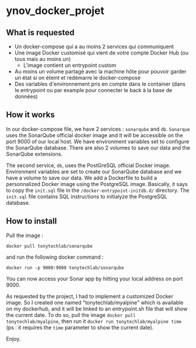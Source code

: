 # ynov_docker_projet

## What is requested

- Un docker-compose qui a au moins 2 services qui communiquent
- Une image Docker customisé qui vient de votre compte Docker Hub (ou tous mais au moins un)
    - L'image contient un entrypoint custom
- Au moins un volume partagé avec la machine hôte pour pouvoir garder un état si on éteint et redémarre le docker-compose
- Des variables d'environnement pris en compte dans le container (dans le entrypoint ou par example pour connecter le back à la base de données)

## How it works

In our docker-compose file, we have 2 services : `sonarqube` and `db`.
`Sonarque` uses the SonarQube official docker image and it will be accessible on the port 9000 of our local host. We have environment variables set to configure the SonarQube database. There are also 2 volumes to save our data and the SonarQube extensions.

The second service, `db`, uses the PostGreSQL official Docker image. Environment variables are set to create our SonarQube database and we have a volume to save our data. We add a Dockerfile to build a personnalized Docker image using the PostgreSQL image. Basically, it says to copy the `init.sql` file in the `/docker-entrypoint-initdb.d/` directory. The `init.sql` file contains SQL instructions to initialyze the PostgreSQL database.

## How to install

Pull the image : 

`docker pull tonytechlab/sonarqube`

and run the following docker command :

`docker run -p 9000:9000 tonytechlab/sonarqube`

You can now access your Sonar app by hitting your local address on port 9000.

As requested by the project, I had to implement a customized Docker image. So I created one named "tonytechlab/myalpine" which is available on my dockerhub, and it will be linked to an entrypoint.sh file that will show the current date. To do so, pull the image `docker pull tonytechlab/myalpine`, then run it `docker run tonytechlab/myalpine time` (ps : it requires the `time` parameter to show the current date).

Enjoy.
